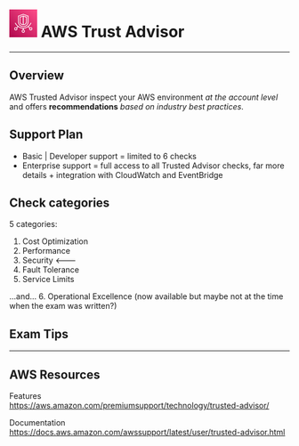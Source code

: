 # <img src="../../images/TrustedAdvisor.svg" alt="AWSTrustAdvisor" style="height: 50px; width:50px;"/>  AWS Trust Advisor

<!-- ---   -->

<!-- ![AWS Trust Advisor Diagram](../../images/TrustAdvisorDiagram.png) -->

---  
## Overview
AWS Trusted Advisor inspect your AWS environment *at the account level* and offers **recommendations** *based on industry best practices*.

## Support Plan
- Basic | Developer support = limited to 6 checks
- Enterprise support = full access to all Trusted Advisor checks, far more details + integration with CloudWatch and EventBridge


## Check categories
5 categories:
1. Cost Optimization
2. Performance
3. Security <---
4. Fault Tolerance
5. Service Limits

...and...
6. Operational Excellence (now available but maybe not at the time when the exam was written?)


## Exam Tips


---  

## AWS Resources

Features  
https://aws.amazon.com/premiumsupport/technology/trusted-advisor/

Documentation  
https://docs.aws.amazon.com/awssupport/latest/user/trusted-advisor.html

